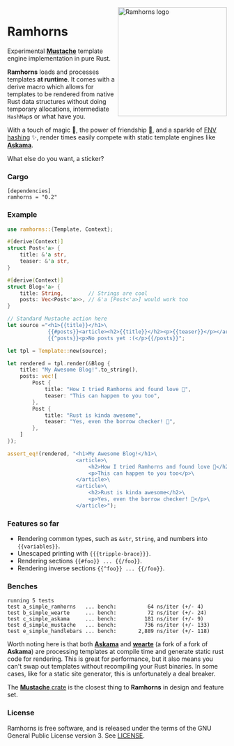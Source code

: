 <img src="https://raw.githubusercontent.com/maciejhirsz/ramhorns/master/ramhorns.svg?sanitize=true" alt="Ramhorns logo" width="250" align="right">

# Ramhorns

Experimental [**Mustache**](https://mustache.github.io/) template engine implementation
in pure Rust.

**Ramhorns** loads and processes templates **at runtime**. It comes with a derive macro
which allows for templates to be rendered from native Rust data structures without doing
temporary allocations, intermediate `HashMap`s or what have you.

With a touch of magic 🎩, the power of friendship 🥂, and a sparkle of
[FNV hashing](https://en.wikipedia.org/wiki/Fowler%E2%80%93Noll%E2%80%93Vo_hash_function)
✨, render times easily compete with static template engines like
[**Askama**](https://github.com/djc/askama).

What else do you want, a sticker?

### Cargo

```
[dependencies]
ramhorns = "0.2"
```

### Example

```rust
use ramhorns::{Template, Context};

#[derive(Context)]
struct Post<'a> {
    title: &'a str,
    teaser: &'a str,
}

#[derive(Context)]
struct Blog<'a> {
    title: String,        // Strings are cool
    posts: Vec<Post<'a>>, // &'a [Post<'a>] would work too
}

// Standard Mustache action here
let source ="<h1>{{title}}</h1>\
             {{#posts}}<article><h2>{{title}}</h2><p>{{teaser}}</p></article>{{/posts}}\
             {{^posts}}<p>No posts yet :(</p>{{/posts}}";

let tpl = Template::new(source);

let rendered = tpl.render(&Blog {
    title: "My Awesome Blog!".to_string(),
    posts: vec![
        Post {
            title: "How I tried Ramhorns and found love 💖",
            teaser: "This can happen to you too",
        },
        Post {
            title: "Rust is kinda awesome",
            teaser: "Yes, even the borrow checker! 🦀",
        },
    ]
});

assert_eq!(rendered, "<h1>My Awesome Blog!</h1>\
                      <article>\
                          <h2>How I tried Ramhorns and found love 💖</h2>\
                          <p>This can happen to you too</p>\
                      </article>\
                      <article>\
                          <h2>Rust is kinda awesome</h2>\
                          <p>Yes, even the borrow checker! 🦀</p>\
                      </article>");
```

### Features so far

+ Rendering common types, such as `&str`, `String`, and numbers into `{{variables}}`.
+ Unescaped printing with `{{{tripple-brace}}}`.
+ Rendering sections `{{#foo}} ... {{/foo}}`.
+ Rendering inverse sections `{{^foo}} ... {{/foo}}`.

### Benches

```
running 5 tests
test a_simple_ramhorns   ... bench:          64 ns/iter (+/- 4)
test b_simple_wearte     ... bench:          72 ns/iter (+/- 24)
test c_simple_askama     ... bench:         181 ns/iter (+/- 9)
test d_simple_mustache   ... bench:         736 ns/iter (+/- 133)
test e_simple_handlebars ... bench:       2,889 ns/iter (+/- 118)
```

Worth noting here is that both [**Askama**](https://github.com/djc/askama) and
[**wearte**](https://github.com/dgriffen/wearte) (a fork of a fork of **Askama**)
are processing templates at compile time and generate static rust code for rendering.
This is great for performance, but it also means you can't swap out templates without
recompiling your Rust binaries. In some cases, like for a static site generator, this
is unfortunately a deal breaker.

The [**Mustache** crate](https://github.com/nickel-org/rust-mustache) is the closest
thing to **Ramhorns** in design and feature set.

### License

Ramhorns is free software, and is released under the terms of the GNU General Public
License version 3. See [LICENSE](LICENSE).
